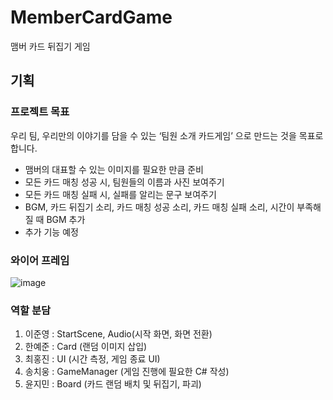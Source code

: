 # MemberCardGame
맴버 카드 뒤집기 게임

## 기획

### 프로젝트 목표
우리 팀, 우리만의 이야기를 담을 수 있는 ‘팀원 소개 카드게임’ 으로 만드는 것을 목표로 합니다.

- 맴버의 대표할 수 있는 이미지를 필요한 만큼 준비
- 모든 카드 매칭 성공 시, 팀원들의 이름과 사진 보여주기
- 모든 카드 매칭 실패 시, 실패를 알리는 문구 보여주기
- BGM, 카드 뒤집기 소리, 카드 매칭 성공 소리, 카드 매칭 실패 소리, 시간이 부족해 질 때 BGM 추가
- 추가 기능 예정

### 와이어 프레임
![image](https://github.com/user-attachments/assets/f50b4b5c-8265-47e5-8cb2-74952a21c9aa)

### 역할 분담
1. 이준영 : StartScene, Audio(시작 화면, 화면 전환)
2. 한예준 : Card (랜덤 이미지 삽입)
3. 최홍진 : UI (시간 측정, 게임 종료 UI)
4. 송치웅 : GameManager (게임 진행에 필요한 C# 작성)
5. 윤지민 : Board (카드 랜덤 배치 및 뒤집기, 파괴)
